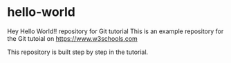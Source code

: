 # hello-world
Hey Hello World!! repository for Git tutorial
This is an example repository for the Git tutoial on https://www.w3schools.com

This repository is built step by step in the tutorial. 
